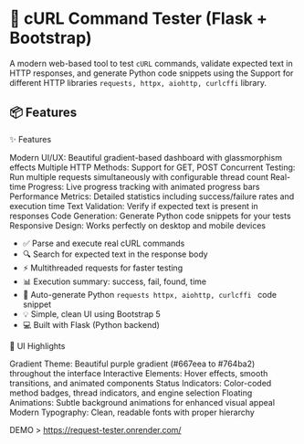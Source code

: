 # 🚀 cURL Command Tester (Flask + Bootstrap)

A modern web-based tool to test `cURL` commands, validate expected text in HTTP responses, and generate Python code snippets using the Support for different HTTP libraries `requests, httpx, aiohttp, curlcffi` library.



## 📦 Features
✨ Features

Modern UI/UX: Beautiful gradient-based dashboard with glassmorphism effects
Multiple HTTP Methods: Support for GET, POST
Concurrent Testing: Run multiple requests simultaneously with configurable thread count
Real-time Progress: Live progress tracking with animated progress bars
Performance Metrics: Detailed statistics including success/failure rates and execution time
Text Validation: Verify if expected text is present in responses
Code Generation: Generate Python code snippets for your tests
Responsive Design: Works perfectly on desktop and mobile devices

- ✅ Parse and execute real cURL commands
- 🔍 Search for expected text in the response body
- ⚡ Multithreaded requests for faster testing
- 📊 Execution summary: success, fail, found, time
- 🧾 Auto-generate Python `requests httpx, aiohttp, curlcffi ` code snippet
- 💡 Simple, clean UI using Bootstrap 5
- 💻 Built with Flask (Python backend)

🎨 UI Highlights

Gradient Theme: Beautiful purple gradient (#667eea to #764ba2) throughout the interface
Interactive Elements: Hover effects, smooth transitions, and animated components
Status Indicators: Color-coded method badges, thread indicators, and engine selection
Floating Animations: Subtle background animations for enhanced visual appeal
Modern Typography: Clean, readable fonts with proper hierarchy

DEMO > https://request-tester.onrender.com/


